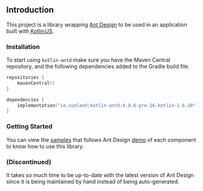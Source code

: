 ## Introduction

This project is a library wrapping [Ant Design](https://ant.design/docs/react/introduce) to be used in an application 
built with [Kotlin/JS](https://kotlinlang.org/docs/reference/js-overview.html).

### Installation

To start using `kotlin-antd` make sure you have the Maven Central repository, and the following dependencies added to 
the Gradle build file.

```kotlin
repositories {
    mavenCentral()
}

dependencies {
    implementation("io.sunland:kotlin-antd:4.8.6-pre.16-kotlin-1.6.10")
}
```

### Getting Started

You can view the [samples](https://github.com/sunlandx/kotlin-js-wrappers/tree/master/kotlin-antd/antd-samples) that follows 
Ant Design [demo](https://github.com/ant-design/ant-design/tree/master/components) of each component to know 
how to use this library.

### (Discontinued)

It takes so much time to be up-to-date with the latest version of Ant Design since it is being maintained 
by hand instead of being auto-generated.

